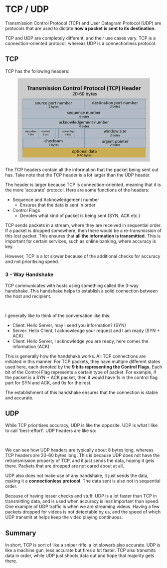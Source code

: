 # TCP / UDP

Transmission Control Protocol (TCP) and User Datagram Protocol (UDP) are protocols that are used to dictate **how a packet is sent to its destination.**&#x20;

TCP and UDP are completely different, and their use cases vary. TCP is a connection-oriented protocol, whereas UDP is a connectionless protocol.

## TCP

TCP has the following headers:

<figure><img src="../../.gitbook/assets/image (1) (2) (1) (1).png" alt=""><figcaption></figcaption></figure>

The TCP headers contain all the information that the packet being sent out has. Take note that the TCP header is a lot larger than the UDP header.

The header is larger because TCP is connection-oriented, meaning that it is the more 'accurate' protocol. Here are some functions of the headers:

* Sequence and Acknowledgement number
  * Ensures that the data is sent in order
* Control Flags
  * Denotes what kind of packet is being sent (SYN, ACK etc.)

TCP sends packets in a stream, where they are received in sequential order. If a packet is dropped somewhere, then there would be a re-transmission of this lost packet. This ensures that **all the information is transmitted.** This is important for certain services, such as online banking, where accuracy is key.&#x20;

However, TCP is a lot slower because of the additional checks for accuracy and not prioritising speed.&#x20;

### 3 - Way Handshake

TCP communicates with hosts using something called the 3-way handshake. This handshake helps to establish a solid connection between the host and recipient.&#x20;

<figure><img src="../../.gitbook/assets/image (18) (2) (1).png" alt=""><figcaption></figcaption></figure>

I generally like to think of the conversation like this:

* Client: Hello Server, may I send you information? (SYN)
* Server: Hello Client, I acknowledge your request and I am ready (SYN + ACK)
* Client: Hello Server, I acknowledge you are ready, here comes the information (ACK)

This is generally how the handshake works. All TCP connections are initiated in this manner. For TCP packets, they have multiple different states used here, each denoted by the **9 bits representing the Control Flags.** Each bit of the Control Flag represents a certain type of packet. For example, if the packet is a SYN + ACK packet, then it would have 1s in the control flag part for SYN and ACK, and 0s for the rest.

The establishment of this handshake ensures that the connection is stable and accurate.

## UDP

While TCP prioritises accuracy, UDP is like the opposite. UDP is what I like to call 'best-effort'. UDP headers are like so:

<figure><img src="../../.gitbook/assets/image (3) (2) (1) (1) (1).png" alt=""><figcaption></figcaption></figure>

We can see how UDP headers are typically about 8 bytes long, whereas TCP headers are 20-60 bytes long. This is because UDP does not have the retransmission property of TCP, and it just sends the data, hoping it gets there. Packets that are dropped are not cared about at all.

UDP also does not make use of any handshake, it just sends the data, making it a **connectionless protocol**. The data sent is also not in sequential order.&#x20;

Because of having lesser checks and stuff, UDP is a lot faster than TCP in transmitting data, and is used when accuracy is less important than speed. One example of UDP traffic is when we are streaming videos. Having a few packets dropped for videos is not detectable by us, and the speed of which UDP transmit at helps keep the video playing continuous.&#x20;

## Summary

In short, TCP is sort of like a sniper rifle, a lot slowerb also accurate. UDP is like a machine gun, less accurate but fires a lot faster. TCP also transmits data in order, while UDP just shoots data out and hope that majority gets there.&#x20;
